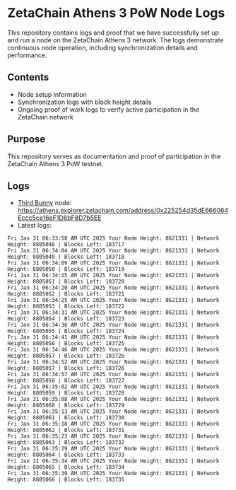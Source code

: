 # ZetaChain Athens 3 PoW Node Logs
This repository contains logs and proof that we have successfully set up and run a node on the ZetaChain Athens 3 network. The logs demonstrate continuous node operation, including synchronization details and performance.

## Contents
- Node setup information
- Synchronization logs with block height details
- Ongoing proof of work logs to verify active participation in the ZetaChain network

## Purpose
This repository serves as documentation and proof of participation in the ZetaChain Athens 3 PoW testnet.

## Logs

- [Third Bunny](https://thirdbunny.xyz/) node: https://athens.explorer.zetachain.com/address/0x225254d35dE666064Eccc5ce16eF1D8bF8D7b5EE
- Latest logs:
```
Fri Jan 31 06:33:58 AM UTC 2025 Your Node Height: 8621331 | Network Height: 8805048 | Blocks Left: 183717
Fri Jan 31 06:34:04 AM UTC 2025 Your Node Height: 8621331 | Network Height: 8805049 | Blocks Left: 183718
Fri Jan 31 06:34:09 AM UTC 2025 Your Node Height: 8621331 | Network Height: 8805050 | Blocks Left: 183719
Fri Jan 31 06:34:15 AM UTC 2025 Your Node Height: 8621331 | Network Height: 8805051 | Blocks Left: 183720
Fri Jan 31 06:34:20 AM UTC 2025 Your Node Height: 8621331 | Network Height: 8805052 | Blocks Left: 183721
Fri Jan 31 06:34:25 AM UTC 2025 Your Node Height: 8621331 | Network Height: 8805053 | Blocks Left: 183722
Fri Jan 31 06:34:31 AM UTC 2025 Your Node Height: 8621331 | Network Height: 8805054 | Blocks Left: 183723
Fri Jan 31 06:34:36 AM UTC 2025 Your Node Height: 8621331 | Network Height: 8805055 | Blocks Left: 183724
Fri Jan 31 06:34:41 AM UTC 2025 Your Node Height: 8621331 | Network Height: 8805056 | Blocks Left: 183725
Fri Jan 31 06:34:46 AM UTC 2025 Your Node Height: 8621331 | Network Height: 8805057 | Blocks Left: 183726
Fri Jan 31 06:34:52 AM UTC 2025 Your Node Height: 8621331 | Network Height: 8805057 | Blocks Left: 183726
Fri Jan 31 06:34:57 AM UTC 2025 Your Node Height: 8621331 | Network Height: 8805058 | Blocks Left: 183727
Fri Jan 31 06:35:02 AM UTC 2025 Your Node Height: 8621331 | Network Height: 8805059 | Blocks Left: 183728
Fri Jan 31 06:35:08 AM UTC 2025 Your Node Height: 8621331 | Network Height: 8805060 | Blocks Left: 183729
Fri Jan 31 06:35:13 AM UTC 2025 Your Node Height: 8621331 | Network Height: 8805061 | Blocks Left: 183730
Fri Jan 31 06:35:18 AM UTC 2025 Your Node Height: 8621331 | Network Height: 8805062 | Blocks Left: 183731
Fri Jan 31 06:35:23 AM UTC 2025 Your Node Height: 8621331 | Network Height: 8805063 | Blocks Left: 183732
Fri Jan 31 06:35:29 AM UTC 2025 Your Node Height: 8621331 | Network Height: 8805064 | Blocks Left: 183733
Fri Jan 31 06:35:34 AM UTC 2025 Your Node Height: 8621331 | Network Height: 8805065 | Blocks Left: 183734
Fri Jan 31 06:35:39 AM UTC 2025 Your Node Height: 8621331 | Network Height: 8805066 | Blocks Left: 183735
```
